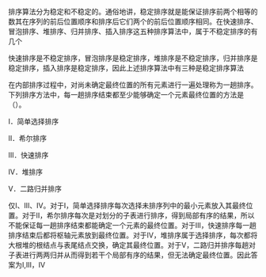 排序算法分为稳定和不稳定的。通俗地讲，稳定排序就是能保证排序前两个相等的数其在序列的前后位置顺序和排序后它们两个的前后位置顺序相同。在快速排序、冒泡排序、堆排序、归并排序、插入排序这五种排序算法中，属于不稳定排序的有几个

快速排序是不稳定排序，冒泡排序是稳定排序，堆排序是不稳定排序，归并排序是稳定排序，插入排序是稳定排序，因此上述排序算法中有三种是稳定排序算法


在内部排序过程中，对尚未确定最终位置的所有元素进行一遍处理称为一趟排序。下列排序方法中，每一趟排序结束都至少能够确定一个元素最终位置的方法是（）。

Ⅰ．简单选择排序

Ⅱ．希尔排序

Ⅲ．快速排序

Ⅳ．堆排序

Ⅴ．二路归并排序

  
仅Ⅰ、Ⅲ、Ⅳ。对于Ⅰ，简单选择排序每次选择未排序列中的最小元素放入其最终位置。对于Ⅱ，希尔排序每次是对划分的子表进行排序，得到局部有序的结果，所以不能保证每一趟排序结束都能确定一个元素的最终位置。对于Ⅲ，快速排序每一趟排序结束后都将枢轴元素放到最终位置。对于Ⅳ，堆排序属于选择排序，每次都将大根堆的根结点与表尾结点交换，确定其最终位置。对于Ⅴ，二路归并排序每趟对子表进行两两归并从而得到若干个局部有序的结果，但无法确定最终位置。因此答案为Ⅰ,Ⅲ，Ⅳ